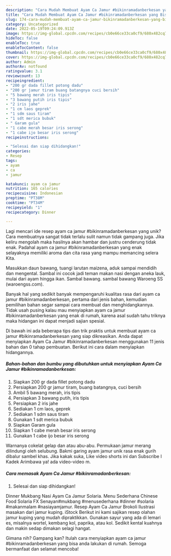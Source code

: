 ```yaml
---
description: "Cara Mudah Membuat Ayam Ca Jamur #bikinramadanberkesan yang Bisa Manjain Lidah"
title: "Cara Mudah Membuat Ayam Ca Jamur #bikinramadanberkesan yang Bisa Manjain Lidah"
slug: 174-cara-mudah-membuat-ayam-ca-jamur-bikinramadanberkesan-yang-bisa-manjain-lidah
category: Uncategorized
date: 2022-05-19T09:24:09.913Z
image: https://img-global.cpcdn.com/recipes/cb0e66ce33ca0cf9/680x482cq70/ayam-ca-jamur-bikinramadanberkesan-foto-resep-utama.jpg
hideToc: false
enableToc: true
enableTocContent: false
thumbnail: https://img-global.cpcdn.com/recipes/cb0e66ce33ca0cf9/680x482cq70/ayam-ca-jamur-bikinramadanberkesan-foto-resep-utama.jpg
cover: https://img-global.cpcdn.com/recipes/cb0e66ce33ca0cf9/680x482cq70/ayam-ca-jamur-bikinramadanberkesan-foto-resep-utama.jpg
author: Admin
authorAv: notfound
ratingvalue: 3.1
reviewcount: 13
recipeingredient:
- "200 gr dada fillet potong dadu"
- "200 gr jamur tiram buang batangnya cuci bersih"
- "5 bawang merah iris tipis"
- "3 bawang putih iris tipis"
- "2 iris jahe"
- "1 cm laos geprek"
- "1 sdm saus tiram"
- "1 sdt merica bubuk"
- " Garam gula"
- "1 cabe merah besar iris serong"
- "1 cabe ijo besar iris serong"
recipeinstructions:

- "Selesai dan siap dihidangkan!"
categories:
- Resep
tags:
- ayam
- ca
- jamur

katakunci: ayam ca jamur 
nutrition: 165 calories
recipecuisine: Indonesian
preptime: "PT38M"
cooktime: "PT34M"
recipeyield: "1"
recipecategory: Dinner

---
```





Lagi mencari ide resep ayam ca jamur #bikinramadanberkesan yang unik? Cara membuatnya sangat tidak terlalu sulit namun tidak gampang juga. Jika keliru mengolah maka hasilnya akan hambar dan justru cenderung tidak enak. Padahal ayam ca jamur #bikinramadanberkesan yang enak selayaknya memiliki aroma dan cita rasa yang mampu memancing selera Kita.





Masukkan daun bawang, tuangi larutan maizena, aduk sampai mendidih dan mengental. Sambal ini cocok jadi teman makan nasi dengan aneka lauk, mulai dari ayam hingga ikan. Sambal bawang. sambal bawang Waroeng SS (waroengss.com).

Banyak hal yang sedikit banyak mempengaruhi kualitas rasa dari ayam ca jamur #bikinramadanberkesan, pertama dari jenis bahan, kemudian pemilihan bahan segar sampai cara membuat dan menghidangkannya. Tidak usah pusing kalau mau menyiapkan ayam ca jamur #bikinramadanberkesan yang enak di rumah, karena asal sudah tahu triknya maka hidangan ini dapat menjadi sajian spesial.






Di bawah ini ada beberapa tips dan trik praktis untuk membuat ayam ca jamur #bikinramadanberkesan yang siap dikreasikan. Anda dapat menyiapkan Ayam Ca Jamur #bikinramadanberkesan menggunakan 11 jenis bahan dan 0 tahap pembuatan. Berikut ini cara dalam menyiapkan hidangannya.

<!--inarticleads1-->

##### Bahan-bahan dan bumbu yang dibutuhkan untuk menyiapkan Ayam Ca Jamur #bikinramadanberkesan:

1. Siapkan 200 gr dada fillet potong dadu
1. Persiapkan 200 gr jamur tiram, buang batangnya, cuci bersih
1. Ambil 5 bawang merah, iris tipis
1. Persiapkan 3 bawang putih, iris tipis
1. Persiapkan 2 iris jahe
1. Sediakan 1 cm laos, geprek
1. Sediakan 1 sdm saus tiram
1. Gunakan 1 sdt merica bubuk
1. Siapkan  Garam gula
1. Siapkan 1 cabe merah besar iris serong
1. Gunakan 1 cabe ijo besar iris serong


Warnanya cokelat gelap dan atau abu-abu. Permukaan jamur merang dilindungi oleh selubung. Bakmi garing ayam jamur unik rasa enak gurih dibalur sambel khas. Jika kakak suka, Like video shorts ini dan Subscribe I Kadek Arimbawa ya! ada video-video m. 

<!--inarticleads2-->

##### Cara memasak Ayam Ca Jamur #bikinramadanberkesan:


1. Selesai dan siap dihidangkan!

Dinner Mukbang Nasi Ayam Ca Jamur Solaria. Menu Sederhana Chinese Food Solaria FX Senayan#mukbang #menusederhana #dinner #solaria #makanmalam #nasiayamjamur. Resep Ayam Ca Jamur Brokoli Ilustrasi masakan dari jamur kuping. iStock Berikut ini kami sajikan resep olahan jamur kuping yang mudah dipraktikkan. Gunakan sayur yang ada di lemari es, misalnya wortel, kembang kol, paprika, atau kol. Sedikit kental kuahnya dan makin sedap dimakan selagi hangat. 

Gimana nih? Gampang kan? Itulah cara menyiapkan ayam ca jamur #bikinramadanberkesan yang bisa anda lakukan di rumah. Semoga bermanfaat dan selamat mencoba!
